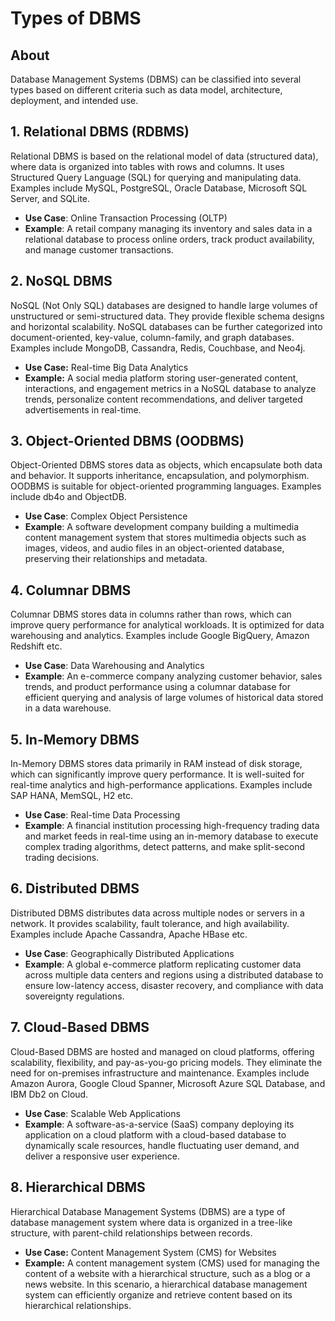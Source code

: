 # Types of DBMS

## About

Database Management Systems (DBMS) can be classified into several types based on different criteria such as data model, architecture, deployment, and intended use.

## **1. Relational DBMS (RDBMS)**

Relational DBMS is based on the relational model of data (structured data), where data is organized into tables with rows and columns. It uses Structured Query Language (SQL) for querying and manipulating data. Examples include MySQL, PostgreSQL, Oracle Database, Microsoft SQL Server, and SQLite.

* **Use Case**: Online Transaction Processing (OLTP)
* **Example**: A retail company managing its inventory and sales data in a relational database to process online orders, track product availability, and manage customer transactions.

## **2. NoSQL DBMS**

NoSQL (Not Only SQL) databases are designed to handle large volumes of unstructured or semi-structured data. They provide flexible schema designs and horizontal scalability. NoSQL databases can be further categorized into document-oriented, key-value, column-family, and graph databases. Examples include MongoDB, Cassandra, Redis, Couchbase, and Neo4j.

* **Use Case:** Real-time Big Data Analytics
* **Example:** A social media platform storing user-generated content, interactions, and engagement metrics in a NoSQL database to analyze trends, personalize content recommendations, and deliver targeted advertisements in real-time.

## **3. Object-Oriented DBMS (OODBMS)**

Object-Oriented DBMS stores data as objects, which encapsulate both data and behavior. It supports inheritance, encapsulation, and polymorphism. OODBMS is suitable for object-oriented programming languages. Examples include db4o and ObjectDB.

* **Use Case**: Complex Object Persistence
* **Example**: A software development company building a multimedia content management system that stores multimedia objects such as images, videos, and audio files in an object-oriented database, preserving their relationships and metadata.

## **4. Columnar DBMS**

Columnar DBMS stores data in columns rather than rows, which can improve query performance for analytical workloads. It is optimized for data warehousing and analytics. Examples include Google BigQuery, Amazon Redshift etc.

* **Use Case**: Data Warehousing and Analytics
* **Example**: An e-commerce company analyzing customer behavior, sales trends, and product performance using a columnar database for efficient querying and analysis of large volumes of historical data stored in a data warehouse.

## **5. In-Memory DBMS**

In-Memory DBMS stores data primarily in RAM instead of disk storage, which can significantly improve query performance. It is well-suited for real-time analytics and high-performance applications. Examples include SAP HANA, MemSQL, H2 etc.

* **Use Case**: Real-time Data Processing
* **Example**: A financial institution processing high-frequency trading data and market feeds in real-time using an in-memory database to execute complex trading algorithms, detect patterns, and make split-second trading decisions.

## **6. Distributed DBMS**

Distributed DBMS distributes data across multiple nodes or servers in a network. It provides scalability, fault tolerance, and high availability. Examples include Apache Cassandra, Apache HBase etc.

* **Use Case**: Geographically Distributed Applications
* **Example**: A global e-commerce platform replicating customer data across multiple data centers and regions using a distributed database to ensure low-latency access, disaster recovery, and compliance with data sovereignty regulations.

## **7. Cloud-Based DBMS**

Cloud-Based DBMS are hosted and managed on cloud platforms, offering scalability, flexibility, and pay-as-you-go pricing models. They eliminate the need for on-premises infrastructure and maintenance. Examples include Amazon Aurora, Google Cloud Spanner, Microsoft Azure SQL Database, and IBM Db2 on Cloud.

* **Use Case**: Scalable Web Applications
* **Example**: A software-as-a-service (SaaS) company deploying its application on a cloud platform with a cloud-based database to dynamically scale resources, handle fluctuating user demand, and deliver a responsive user experience.

## 8. Hierarchical DBMS

Hierarchical Database Management Systems (DBMS) are a type of database management system where data is organized in a tree-like structure, with parent-child relationships between records.

* **Use Case:** Content Management System (CMS) for Websites
* **Example:** A content management system (CMS) used for managing the content of a website with a hierarchical structure, such as a blog or a news website. In this scenario, a hierarchical database management system can efficiently organize and retrieve content based on its hierarchical relationships.
